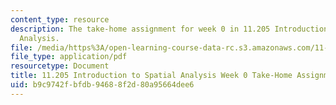 ```yaml
---
content_type: resource
description: The take-home assignment for week 0 in 11.205 Introduction to Spatial
  Analysis.
file: /media/https%3A/open-learning-course-data-rc.s3.amazonaws.com/11-205-introduction-to-spatial-analysis-fall-2019/b9c9742fbfdb94688f2d80a95664dee6_11.205f19_week_0_takehome.pdf
file_type: application/pdf
resourcetype: Document
title: 11.205 Introduction to Spatial Analysis Week 0 Take-Home Assignment
uid: b9c9742f-bfdb-9468-8f2d-80a95664dee6
---
```

